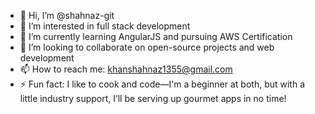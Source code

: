 - 👋 Hi, I’m @shahnaz-git
- 👀 I’m interested in full stack development
- 🌱 I’m currently learning AngularJS and pursuing AWS Certification
- 💞️ I’m looking to collaborate on open-source projects and web development
- 📫 How to reach me: khanshahnaz1355@gmail.com
- ⚡ Fun fact: I like to cook and code—I'm a beginner at both, but with a little industry support, I’ll be serving up gourmet apps in no time!

<!---
shahnaz-git/shahnaz-git is a ✨ special ✨ repository because its `README.md` (this file) appears on your GitHub profile.
You can click the Preview link to take a look at your changes.
--->
